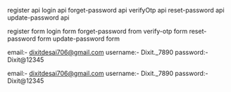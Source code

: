 <!-- Backend -->

register api
login api
forget-password api
verifyOtp api
reset-password api
update-password api





<!-- Frontend  -->

register form
login form
forget-password from
verify-otp form
reset-password form
update-password form


<!-- form ne sarkhi rite link karavana baki che aji -->

 <!-- User Login :- -->
 email:- dixitdesai706@gmail.com
 username:- Dixit._7890
 password:-Dixit@12345


 <!-- Admin Login -->
 email:- dixitdesai706@gmail.com
 username:- Dixit._7890
 password:-Dixit@12345
